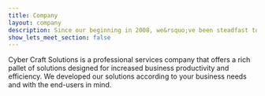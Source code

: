```yaml
---
title: Company 
layout: company
description: Since our beginning in 2008, we&rsquo;ve been steadfast to providing our clients with the best and highest quality services including custom software development&#8230;
show_lets_meet_section: false
---
```

Cyber Craft Solutions is a professional services company that offers a rich pallet of solutions designed for increased business productivity and efficiency. We developed our solutions according to your business needs and with the end-users in mind. 